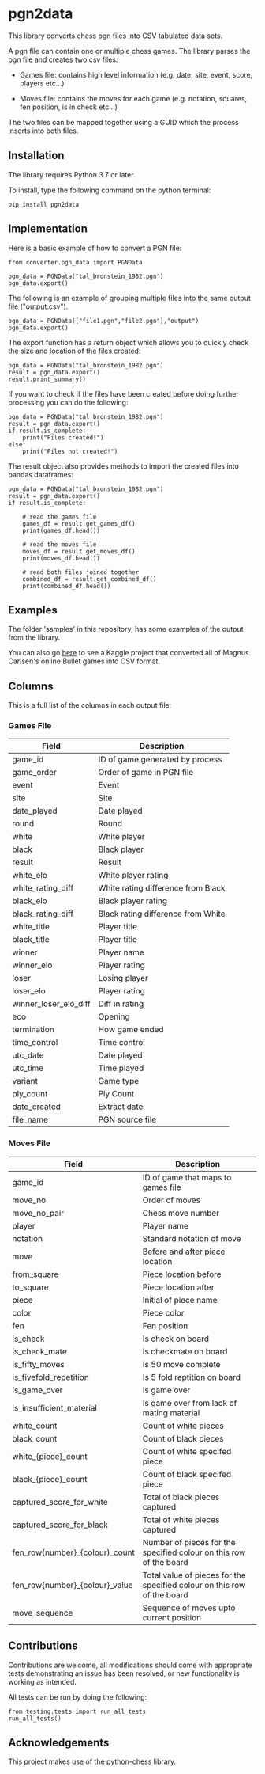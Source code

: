 # pgn2data

This library converts chess pgn files into CSV tabulated data sets.

A pgn file can contain one or multiple chess games. The library parses the pgn file and creates two csv files:

- Games file: contains high level information (e.g. date, site, event, score, players etc...)

- Moves file: contains the moves for each game  (e.g. notation, squares, fen position, is in check etc...)

The two files can be mapped together using a GUID which the process inserts into both files.


## Installation

The library requires Python 3.7 or later.  
 
To install, type the following command on the python terminal:

    pip install pgn2data
    
  
## Implementation

Here is a basic example of how to convert a PGN file:

    from converter.pgn_data import PGNData
    
    pgn_data = PGNData("tal_bronstein_1982.pgn")
    pgn_data.export()

The following is an example of grouping multiple files into the same output file ("output.csv").

    pgn_data = PGNData(["file1.pgn","file2.pgn"],"output")
    pgn_data.export()
    
The export function has a return object which allows you to quickly check the size and location of the files created:

    pgn_data = PGNData("tal_bronstein_1982.pgn")
    result = pgn_data.export()
    result.print_summary()

If you want to check if the files have been created before doing further processing you can do the following:

    pgn_data = PGNData("tal_bronstein_1982.pgn")
    result = pgn_data.export()
    if result.is_complete:
        print("Files created!")
    else:
        print("Files not created!")

The result object also provides methods to import the created files into pandas dataframes:

    pgn_data = PGNData("tal_bronstein_1982.pgn")
    result = pgn_data.export()
    if result.is_complete:
        
        # read the games file
        games_df = result.get_games_df()
        print(games_df.head())
        
        # read the moves file
        moves_df = result.get_moves_df()
        print(moves_df.head())
        
        # read both files joined together
        combined_df = result.get_combined_df()
        print(combined_df.head())


## Examples

The folder 'samples' in this repository, has some examples of the output from the library.

You can also go [here](https://www.kaggle.com/datasets/zq1200/magnus-carlsen-lichess-games-dataset) to see a Kaggle project that converted all of Magnus Carlsen's online Bullet games
into CSV format. 


## Columns

This is a full list of the columns in each output file:

### Games File

| Field                 | Description                        |
|-----------------------|------------------------------------|
| game_id               | ID of game generated by process    |
| game_order            | Order of game in PGN file          |
| event                 | Event                              |
| site                  | Site                               |
| date_played           | Date played                        |
| round                 | Round                              |
| white                 | White player                       |
| black                 | Black player                       |
| result                | Result                             |
| white_elo             | White player rating                |
| white_rating_diff     | White rating difference from Black |
| black_elo             | Black player rating                |
| black_rating_diff     | Black rating difference from White |
| white_title           | Player title                       |
| black_title           | Player title                       |
| winner                | Player name                        |
| winner_elo            | Player rating                      |
| loser                 | Losing player                      |
| loser_elo             | Player rating                      |
| winner_loser_elo_diff | Diff in rating                     |
| eco                   | Opening                            |
| termination           | How game ended                     |
| time_control          | Time control                       |
| utc_date              | Date played                        |
| utc_time              | Time played                        |
| variant               | Game type                          |
| ply_count             | Ply Count                          |
| date_created          | Extract date                       |
| file_name             | PGN source file                    |


### Moves File

| Field                          | Description                                                             |
|--------------------------------|-------------------------------------------------------------------------|
| game_id                        | ID of game that maps to games file                                      |
| move_no                        | Order of moves                                                          |
| move_no_pair                   | Chess move number                                                       |
| player                         | Player name                                                             |
| notation                       | Standard notation of move                                               |
| move                           | Before and after piece location                                         |
| from_square                    | Piece location before                                                   |
| to_square                      | Piece location after                                                    |
| piece                          | Initial of piece name                                                   |
| color                          | Piece color                                                             |
| fen                            | Fen position                                                            |
| is_check                       | Is check on board                                                       |
| is_check_mate                  | Is checkmate on board                                                   |
| is_fifty_moves                 | Is 50 move complete                                                     |
| is_fivefold_repetition         | Is 5 fold reptition on board                                            |
| is_game_over                   | Is game over                                                            |
| is_insufficient_material       | Is game over from lack of mating material                               |
| white_count                    | Count of white pieces                                                   |
| black_count                    | Count of black pieces                                                   |
| white_{piece}_count            | Count of white specifed piece                                           |
| black_{piece}_count            | Count of black specifed piece                                           |
| captured_score_for_white       | Total of black pieces captured                                          |
| captured_score_for_black       | Total of white pieces captured                                          |
| fen_row{number}_{colour)_count | Number of pieces for the specified colour on this row of the board      |
| fen_row{number}_{colour}_value | Total value of pieces for the specified colour on this row of the board |
| move_sequence                  | Sequence of moves upto current position                                 |


## Contributions

Contributions are welcome, all modifications should come with appropriate tests demonstrating
an issue has been resolved, or new functionality is working as intended.

All tests can be run by doing the following:

    from testing.tests import run_all_tests
    run_all_tests()


## Acknowledgements

This project makes use of the [python-chess](https://github.com/niklasf/python-chess) library.